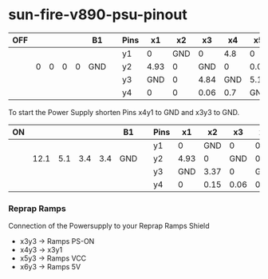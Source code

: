sun-fire-v890-psu-pinout
========================





| OFF |     |     |     |     |  B1 |     | Pins |  x1  |  x2  | x3  |  x4  |  x5  |  x6  |     | A1  |     |     |
| --- | --- | --- | --- | --- | --- | --- | --- | --- | --- | --- | --- | --- | --- | --- | --- | --- | --- |
|     |     |     |     |     |     |     |  y1  |   0 | GND |   0 | 4.8 |  0  | 6.05|     |     |     |     |
|     | 0   | 0 | 0 | 0 | GND |     |  y2  | 4.93|   0 | GND |   0 |0.03 |    0|     | GND | GND | 0  |
|     |     |     |     |     |     |     |  y3  | GND |   0 | 4.84| GND |5.11 | 5.11|     |     |     |     |
|     |     |     |     |     |     |     |  y4  |   0 |   0 | 0.06| 0.7 | GND | 0   |     |     |     |     |


To start the Power Supply shorten Pins x4y1 to GND and x3y3 to GND.


| ON |     |     |     |     |  B1 |     | Pins |  x1  |  x2  |  x3  |  x4  |  x5  |  x6  |     | A1  |     |     |
| --- | --- | --- | --- | --- | --- | --- | --- | --- | --- | --- | --- | --- | --- | --- | --- | --- | --- |
|     |     |     |     |     |     |     |  y1  |   0 | GND |   0 | 0 |  0  | 6.05|     |     |     |     |
|     | 12.1   | 5.1 | 3.4 | 3.4 | GND |     |  y2  | 4.93|   0 | GND |   0 |0.03 |    0|     | GND | GND | 48.1  |
|     |     |     |     |     |     |     |  y3  | GND |   3.37 | 0| GND |5.11 | 5.11|     |     |     |     |
|     |     |     |     |     |     |     |  y4  |   0 |   0.15 | 0.06| 0.7 | GND | 5.14   |     |     |     |     |


### Reprap Ramps ###
Connection of the Powersupply to your Reprap Ramps Shield

* x3y3  ->  Ramps PS-ON
* x4y3  ->  x3y1
* x5y3  ->  Ramps VCC
* x6y3  ->  Ramps 5V


